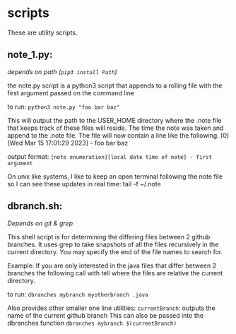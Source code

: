 # scripts
These are utility scripts.  

note_1.py:
---------------------
_depends on path (`pip3 install Path`)_

the note.py script is a python3 script that appends to a rolling file with the first argument passed on the command line

to run:
`python3 note.py "foo bar baz"`

This will output the path to the USER_HOME directory where the .note file that keeps track of these files will reside.
The time the note was taken and append to the .note file.
The file will now contain a line like the following.
[0][Wed Mar 15 17:01:29 2023] - foo bar baz

output format:
`[note enumeration][local date time of note] - first argument`

On unix like systems, I like to keep an open terminal following the note file so I can see these updates in real time:
tail -f ~/.note

dbranch.sh:
------------------------
_Depends on git & grep_

This shell script is for determining the differing files between 2 github branches.  It uses grep to take snapshots of all the files recursively in the current directory. You may specify the end of the file names to search for.

Example:  If you are only interested in the java files that differ between 2 branches the following call with tell where the files are relative the current directory.

to run:
`dbranches mybranch myotherbranch .java`

Also provides other smaller one line utilities:
`currentBranch`: outputs the name of the current github branch
This can also be passed into the dbranches function
`dbranches mybranch $(currentBranch)`
